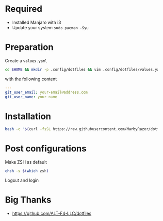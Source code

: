 # Required

- Installed Manjaro with i3
- Update your system `sudo pacman -Syu`

# Preparation

Create a `values.yaml`

```bash
cd $HOME && mkdir -p .config/dotfiles && vim .config/dotfiles/values.yaml
```

with the following content

```yaml
---
git_user_email: your-email@address.com
git_user_name: your name
```

# Installation

```bash
bash -c "$(curl -fsSL https://raw.githubusercontent.com/MarbyRazor/dotfiles-i3-ansible/main/bin/dotfiles)"
```

# Post configurations

Make ZSH as default

```bash
chsh -s $(which zsh)
```

Logout and login

# Big Thanks

- https://github.com/ALT-F4-LLC/dotfiles
